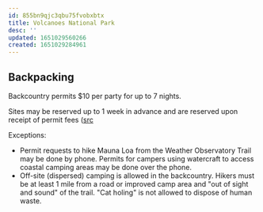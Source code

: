 ```yaml
---
id: 855bn9qjc3qbu75fvobxbtx
title: Volcanoes National Park
desc: ''
updated: 1651029560266
created: 1651029284961
---
```


## Backpacking
Backcountry permits $10 per party for up to 7 nights. 

Sites may be reserved up to 1 week in advance and are reserved upon receipt of permit fees ([src](https://www.nps.gov/havo/planyourvisit/hike_bc.htm)

Exceptions:

* Permit requests to hike Mauna Loa from the Weather Observatory Trail may be done by phone.
Permits for campers using watercraft to access coastal camping areas may be done over the phone.
* Off-site (dispersed) camping is allowed in the backcountry. Hikers must be at least 1 mile from a road or improved camp area and "out of sight and sound" of the trail. "Cat holing" is not allowed to dispose of human waste.